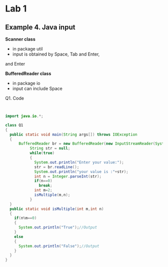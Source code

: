 # Lab 1 

## Example 4. Java input

**Scanner class​**
- in package util​
- input is obtained by Space, Tab and Enter,​

and Enter​

**BufferedReader class​**
- in package io​
- input can include Space​

​Q1. Code
```Java


import java.io.*;

class Q1
{
  public static void main(String args[]) throws IOException 
  {
      BufferedReader br = new BufferedReader(new InputStreamReader(System.in)); 
           String str = null; 
           while(true)
           {
             System.out.println("Enter your value:"); 
             str = br.readLine(); 
             System.out.println("your value is :"+str); 
             int n = Integer.parseInt(str);
             if(n==0)
               break;
             int m=2;
             isMultiple(m,n);
           }
  }
  public static void isMultiple(int m,int n)
  {
    if(n%m==0)
    {
      System.out.println("True");//Output
    }
    else
    {
      System.out.println("False");//Output
    }
  }
}

```


```